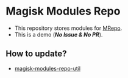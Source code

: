 # Magisk Modules Repo
- This repository stores modules for [MRepo](https://github.com/ya0211/MRepo).
- This is a demo (**_No Issue & No PR_**).

## How to update?
- [magisk-modules-repo-util](https://github.com/MRepoApp/magisk-modules-repo-util.git)
